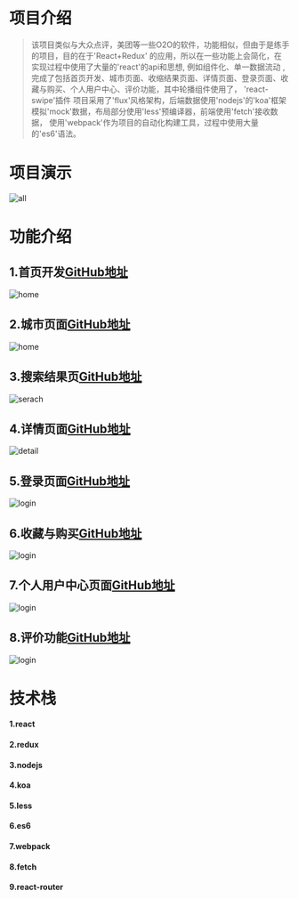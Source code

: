 # 项目介绍
> 该项目类似与大众点评，美团等一些O2O的软件，功能相似，但由于是练手的项目，目的在于'React+Redux'
的应用，所以在一些功能上会简化，在实现过程中使用了大量的'react'的api和思想, 例如组件化、单一数据流动
,完成了包括首页开发、城市页面、收缩结果页面、详情页面、登录页面、收藏与购买、个人用户中心、评价功能，其中轮播组件使用了，
'react-swipe'插件
项目采用了'flux'风格架构，后端数据使用'nodejs'的'koa'框架模拟'mock'数据，布局部分使用'less'预编译器，前端使用'fetch'接收数据，
使用'webpack'作为项目的自动化构建工具，过程中使用大量的'es6'语法。

# 项目演示
![all](https://github.com/ShangMXiao/react-dzdp/blob/master/SreenShops/all.gif)

# 功能介绍
## 1.首页开发[GitHub地址](https://github.com/ShangMXiao/react-dzdp/tree/master/app/containers/Home)
![home](https://github.com/ShangMXiao/react-dzdp/blob/master/SreenShops/home.bmp)
## 2.城市页面[GitHub地址](https://github.com/ShangMXiao/react-dzdp/tree/master/app/containers/City)
![home](https://github.com/ShangMXiao/react-dzdp/blob/master/SreenShops/city.bmp)
## 3.搜索结果页[GitHub地址](https://github.com/ShangMXiao/react-dzdp/tree/master/app/containers/Search)
![serach](https://github.com/ShangMXiao/react-dzdp/blob/master/SreenShops/serach.bmp)
## 4.详情页面[GitHub地址](https://github.com/ShangMXiao/react-dzdp/tree/master/app/containers/Detail)
![detail](https://github.com/ShangMXiao/react-dzdp/blob/master/SreenShops/detail.bmp)
## 5.登录页面[GitHub地址](https://github.com/ShangMXiao/react-dzdp/tree/master/app/containers/Login)
![login](https://github.com/ShangMXiao/react-dzdp/blob/master/SreenShops/login.bmp)
## 6.收藏与购买[GitHub地址](https://github.com/ShangMXiao/react-dzdp/tree/master/app/components/BuyAndStore)
![login](https://github.com/ShangMXiao/react-dzdp/blob/master/SreenShops/storeAndBuy.bmp)
## 7.个人用户中心页面[GitHub地址](https://github.com/ShangMXiao/react-dzdp/tree/master/app/containers/User)
![login](https://github.com/ShangMXiao/react-dzdp/blob/master/SreenShops/user.bmp)
## 8.评价功能[GitHub地址](https://github.com/ShangMXiao/react-dzdp/tree/master/app/components/CommentList)
![login](https://github.com/ShangMXiao/react-dzdp/blob/master/SreenShops/comment.bmp)
# 技术栈
#### 1.react
#### 2.redux
#### 3.nodejs
#### 4.koa
#### 5.less
#### 6.es6
#### 7.webpack
#### 8.fetch
#### 9.react-router

